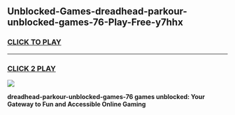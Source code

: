
## Unblocked-Games-dreadhead-parkour-unblocked-games-76-Play-Free-y7hhx
<h3>
<a href="https://premium76.site?title=dreadhead-parkour-unblocked-games-76&ref=20A">CLICK TO PLAY</a></h3>
<hr>

<h3>
<a href="https://premium76.site?title=dreadhead-parkour-unblocked-games-76&ref=20A">CLICK 2 PLAY</a>
  
</h3>

<a href="https://premium76.site?title=dreadhead-parkour-unblocked-games-76&ref=20A"><img src="https://clearcache.store/games.png"></a>


**dreadhead-parkour-unblocked-games-76 games unblocked: Your Gateway to Fun and Accessible Online Gaming**
